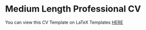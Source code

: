 # Medium Length Professional CV

You can view this CV Template on LaTeX Templates [HERE](https://latextemplates.com/template/medium-length-professional-cv)